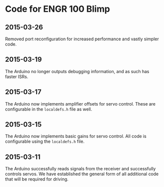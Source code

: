 # Code for ENGR 100 Blimp

## 2015-03-26
Removed port reconfiguration for increased performance and vastly simpler
code.

## 2015-03-19

The Arduino no longer outputs debugging information, and as such has
faster ISRs.

## 2015-03-17

The Arduino now implements amplifier offsets for servo control. These
are configurable in the `localdefs.h` file as well.

## 2015-03-15

The Arduino now implements basic gains for servo control. All code is 
configurable using the `localdefs.h` file.

## 2015-03-11

The Arduino successfully reads signals from the receiver and successfully
controls servos. We have established the general form of all additional
code that will be required for driving.
